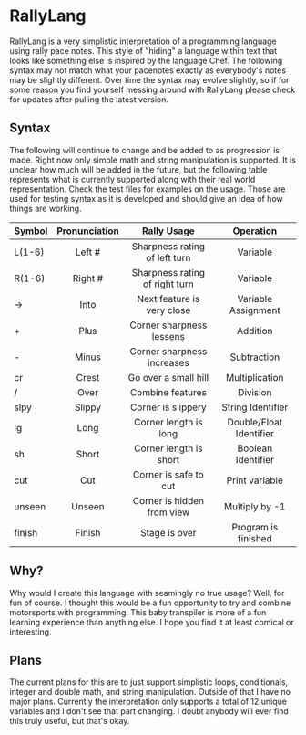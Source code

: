 # RallyLang
RallyLang is a very simplistic interpretation of a programming language using rally pace notes. 
This style of "hiding" a language within text that looks like something else is inspired by the language Chef. 
The following syntax may not match what your pacenotes exactly as everybody's notes may be slightly different. 
Over time the syntax may evolve slightly, so if for some reason you find yourself messing around with RallyLang 
please check for updates after pulling the latest version. 

## Syntax
The following will continue to change and be added to as progression is made. Right now only simple math and
string manipulation is supported. It is unclear how much will be added in the future, but the following table
represents what is currently supported along with their real world representation. Check the test files for
examples on the usage. Those are used for testing syntax as it is developed and should give an idea of how 
things are working. 

| Symbol           | Pronunciation | Rally Usage                   | Operation               |
| ---------------- |:-------------:|:-----------------------------:|:-----------------------:|
| L(1-6)           | Left #        | Sharpness rating of left turn |Variable                 |
| R(1-6)           | Right #       | Sharpness rating of right turn|Variable                 |
| ->               | Into          | Next feature is very close    |Variable Assignment      |
| +                | Plus          | Corner sharpness lessens      |Addition                 |
| -                | Minus         | Corner sharpness increases    |Subtraction              |
| cr               | Crest         | Go over a small hill          |Multiplication           |
| /                | Over          | Combine features              |Division                 |
| slpy             | Slippy        | Corner is slippery            |String Identifier        |
| lg               | Long          | Corner length is long         |Double/Float Identifier  |
| sh               | Short         | Corner length is short        |Boolean Identifier       |
| cut              | Cut           | Corner is safe to cut         |Print variable           |
| unseen           | Unseen        | Corner is hidden from view    |Multiply by -1           |
| finish           | Finish        | Stage is over                 |Program is finished      |

## Why?
Why would I create this language with seamingly no true usage? Well, for fun of course. I thought this would 
be a fun opportunity to try and combine motorsports with programming. This baby transpiler is more of a fun
learning experience than anything else. I hope you find it at least comical or interesting. 

## Plans
The current plans for this are to just support simplistic loops, conditionals, integer and double math, and string
manipulation. Outside of that I have no major plans. Currently the interpretation only supports a total of 12 unique
variables and I don't see that part changing. I doubt anybody will ever find this truly useful, but that's okay.   
